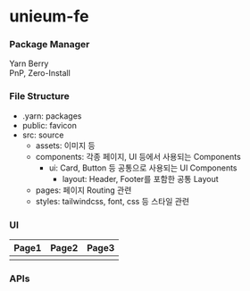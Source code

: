 # unieum-fe

### Package Manager
Yarn Berry  
PnP, Zero-Install

### File Structure
- .yarn: packages  
- public: favicon  
- src: source  
  - assets: 이미지 등  
  - components: 각종 페이지, UI 등에서 사용되는 Components  
    - ui: Card, Button 등 공통으로 사용되는 UI Components  
      - layout: Header, Footer를 포함한 공통 Layout  
  - pages: 페이지 Routing 관련  
  - styles: tailwindcss, font, css 등 스타일 관련  

### UI
|Page1|Page2|Page3|
|---|---|---|
||||

### APIs
